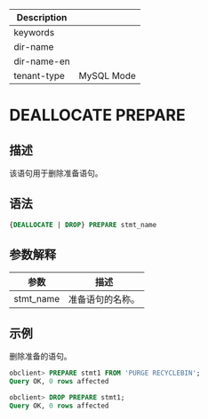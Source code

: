 | Description   |                 |
|---------------|-----------------|
| keywords      |                 |
| dir-name      |                 |
| dir-name-en   |                 |
| tenant-type   | MySQL Mode      |

# DEALLOCATE PREPARE

## 描述

该语句用于删除准备语句。

## 语法

```sql
{DEALLOCATE | DROP} PREPARE stmt_name
```

## 参数解释

|    参数     |    描述    |
|-----------|----------|
| stmt_name | 准备语句的名称。 |

## 示例

删除准备的语句。

```sql
obclient> PREPARE stmt1 FROM 'PURGE RECYCLEBIN';
Query OK, 0 rows affected

obclient> DROP PREPARE stmt1;
Query OK, 0 rows affected
```
